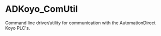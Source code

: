 # ADKoyo_ComUtil
Command line driver/utility for communication with the AutomationDirect Koyo PLC's.
